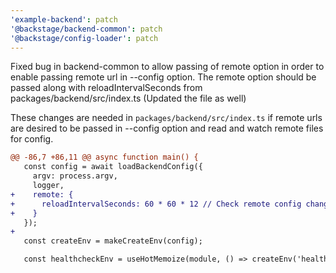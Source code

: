 ```yaml
---
'example-backend': patch
'@backstage/backend-common': patch
'@backstage/config-loader': patch
---
```


Fixed bug in backend-common to allow passing of remote option in order to enable passing remote url in --config option. The remote option should be passed along with reloadIntervalSeconds from packages/backend/src/index.ts (Updated the file as well)

These changes are needed in `packages/backend/src/index.ts` if remote urls are desired to be passed in --config option and read and watch remote files for config.

```diff
@@ -86,7 +86,11 @@ async function main() {
   const config = await loadBackendConfig({
     argv: process.argv,
     logger,
+    remote: {
+      reloadIntervalSeconds: 60 * 60 * 12 // Check remote config changes every 12 hours. Change to your desired interval in seconds
+    }
   });
+
   const createEnv = makeCreateEnv(config);

   const healthcheckEnv = useHotMemoize(module, () => createEnv('healthcheck'));
```
